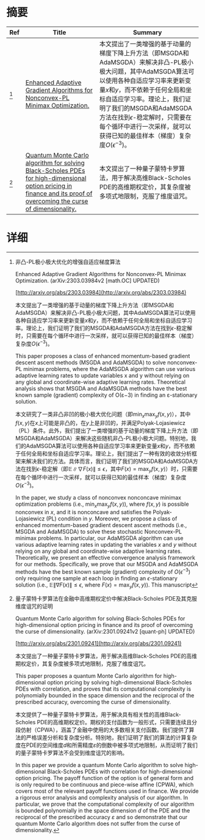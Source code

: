 # 摘要

| Ref | Title | Summary |
| --- | --- | --- |
| [^1] | [Enhanced Adaptive Gradient Algorithms for Nonconvex-PL Minimax Optimization.](http://arxiv.org/abs/2303.03984) | 本文提出了一类增强的基于动量的梯度下降上升方法（即MSGDA和AdaMSGDA）来解决非凸-PL极小极大问题，其中AdaMSGDA算法可以使用各种自适应学习率来更新变量$x$和$y$，而不依赖于任何全局和坐标自适应学习率。理论上，我们证明了我们的MSGDA和AdaMSGDA方法在找到$\epsilon$-稳定解时，只需要在每个循环中进行一次采样，就可以获得已知的最佳样本（梯度）复杂度$O(\epsilon^{-3})$。 |
| [^2] | [Quantum Monte Carlo algorithm for solving Black-Scholes PDEs for high-dimensional option pricing in finance and its proof of overcoming the curse of dimensionality.](http://arxiv.org/abs/2301.09241) | 本文提出了一种量子蒙特卡罗算法，用于解决高维Black-Scholes PDE的高维期权定价，其复杂度被多项式地限制，克服了维度诅咒。 |

# 详细

[^1]: 非凸-PL极小极大优化的增强自适应梯度算法

    Enhanced Adaptive Gradient Algorithms for Nonconvex-PL Minimax Optimization. (arXiv:2303.03984v2 [math.OC] UPDATED)

    [http://arxiv.org/abs/2303.03984](http://arxiv.org/abs/2303.03984)

    本文提出了一类增强的基于动量的梯度下降上升方法（即MSGDA和AdaMSGDA）来解决非凸-PL极小极大问题，其中AdaMSGDA算法可以使用各种自适应学习率来更新变量$x$和$y$，而不依赖于任何全局和坐标自适应学习率。理论上，我们证明了我们的MSGDA和AdaMSGDA方法在找到$\epsilon$-稳定解时，只需要在每个循环中进行一次采样，就可以获得已知的最佳样本（梯度）复杂度$O(\epsilon^{-3})$。

    This paper proposes a class of enhanced momentum-based gradient descent ascent methods (MSGDA and AdaMSGDA) to solve nonconvex-PL minimax problems, where the AdaMSGDA algorithm can use various adaptive learning rates to update variables x and y without relying on any global and coordinate-wise adaptive learning rates. Theoretical analysis shows that MSGDA and AdaMSGDA methods have the best known sample (gradient) complexity of O(ε−3) in finding an ε-stationary solution.

    本文研究了一类非凸非凹的极小极大优化问题（即$\min_x\max_y f(x,y)$），其中$f(x,y)$在$x$上可能是非凸的，在$y$上是非凹的，并满足Polyak-Lojasiewicz（PL）条件。此外，我们提出了一类增强的基于动量的梯度下降上升方法（即MSGDA和AdaMSGDA）来解决这些随机非凸-PL极小极大问题。特别地，我们的AdaMSGDA算法可以使用各种自适应学习率来更新变量$x$和$y$，而不依赖于任何全局和坐标自适应学习率。理论上，我们提出了一种有效的收敛分析框架来解决我们的方法。具体而言，我们证明了我们的MSGDA和AdaMSGDA方法在找到$\epsilon$-稳定解（即$\mathbb{E}\|\nabla F(x)\|\leq \epsilon$，其中$F(x)=\max_y f(x,y)$）时，只需要在每个循环中进行一次采样，就可以获得已知的最佳样本（梯度）复杂度$O(\epsilon^{-3})$。

    In the paper, we study a class of nonconvex nonconcave minimax optimization problems (i.e., $\min_x\max_y f(x,y)$), where $f(x,y)$ is possible nonconvex in $x$, and it is nonconcave and satisfies the Polyak-Lojasiewicz (PL) condition in $y$. Moreover, we propose a class of enhanced momentum-based gradient descent ascent methods (i.e., MSGDA and AdaMSGDA) to solve these stochastic Nonconvex-PL minimax problems. In particular, our AdaMSGDA algorithm can use various adaptive learning rates in updating the variables $x$ and $y$ without relying on any global and coordinate-wise adaptive learning rates. Theoretically, we present an effective convergence analysis framework for our methods. Specifically, we prove that our MSGDA and AdaMSGDA methods have the best known sample (gradient) complexity of $O(\epsilon^{-3})$ only requiring one sample at each loop in finding an $\epsilon$-stationary solution (i.e., $\mathbb{E}\|\nabla F(x)\|\leq \epsilon$, where $F(x)=\max_y f(x,y)$). This manuscript 
    
[^2]: 量子蒙特卡罗算法在金融中高维期权定价中解决Black-Scholes PDE及其克服维度诅咒的证明

    Quantum Monte Carlo algorithm for solving Black-Scholes PDEs for high-dimensional option pricing in finance and its proof of overcoming the curse of dimensionality. (arXiv:2301.09241v2 [quant-ph] UPDATED)

    [http://arxiv.org/abs/2301.09241](http://arxiv.org/abs/2301.09241)

    本文提出了一种量子蒙特卡罗算法，用于解决高维Black-Scholes PDE的高维期权定价，其复杂度被多项式地限制，克服了维度诅咒。

    This paper proposes a quantum Monte Carlo algorithm for high-dimensional option pricing by solving high-dimensional Black-Scholes PDEs with correlation, and proves that its computational complexity is polynomially bounded in the space dimension and the reciprocal of the prescribed accuracy, overcoming the curse of dimensionality.

    本文提供了一种量子蒙特卡罗算法，用于解决具有相关性的高维Black-Scholes PDE的高维期权定价。期权的支付函数为一般形式，只需要连续且分段仿射（CPWA），涵盖了金融中使用的大多数相关支付函数。我们提供了算法的严格误差分析和复杂度分析。特别地，我们证明了我们的算法的计算复杂度在PDE的空间维度$d$和所需精度$\varepsilon$的倒数中被多项式地限制，从而证明了我们的量子蒙特卡罗算法不会受到维度诅咒的影响。

    In this paper we provide a quantum Monte Carlo algorithm to solve high-dimensional Black-Scholes PDEs with correlation for high-dimensional option pricing. The payoff function of the option is of general form and is only required to be continuous and piece-wise affine (CPWA), which covers most of the relevant payoff functions used in finance. We provide a rigorous error analysis and complexity analysis of our algorithm. In particular, we prove that the computational complexity of our algorithm is bounded polynomially in the space dimension $d$ of the PDE and the reciprocal of the prescribed accuracy $\varepsilon$ and so demonstrate that our quantum Monte Carlo algorithm does not suffer from the curse of dimensionality.
    

